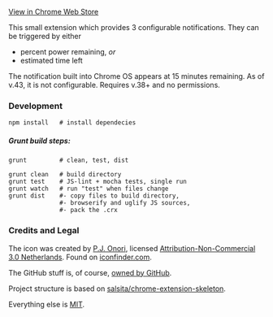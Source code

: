 [View in Chrome Web Store](https://chrome.google.com/webstore/detail/battery-notifier/naeehnbamndblediboamhigjpegencee)

This small extension which provides 3 configurable notifications.  They can be triggered by either

- percent power remaining, _or_
- estimated time left

The notification built into Chrome OS appears at 15 minutes remaining. As of v.43, it is not configurable. Requires v.38+ and no permissions.

### Development

    npm install   # install dependecies

##### Grunt build steps:

    grunt         # clean, test, dist

    grunt clean   # build directory
    grunt test    # JS-lint + mocha tests, single run
    grunt watch   # run "test" when files change
    grunt dist    #- copy files to build directory,
                  #- browserify and uglify JS sources,
                  #- pack the .crx

### Credits and Legal
The icon was created by [P.J. Onori](http://www.somerandomdude.com/),  licensed [Attribution-Non-Commercial 3.0 Netherlands](http://creativecommons.org/licenses/by-nc/3.0/nl/deed.en_GB). Found on [iconfinder.com](https://www.iconfinder.com/icons/118734/battery_charging_icon).

The GitHub stuff is, of course, [owned by GitHub](https://github.com/logos).

Project structure is based on [salsita/chrome-extension-skeleton](https://github.com/salsita/chrome-extension-skeleton).

Everything else is [MIT](http://en.wikipedia.org/wiki/MIT_License).
